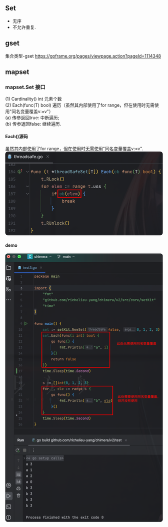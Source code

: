 ## Set
* 无序
* 不允许重复.

## gset
集合类型-gset
    https://goframe.org/pages/viewpage.action?pageId=1114348

## mapset
### mapset.Set 接口
(1) Cardinality() int   元素个数  
(2) Each(func(T) bool)  遍历（虽然其内部使用了for range，但在使用时无需使用"同名变量覆盖v:=v"）  
        (a) 传参返回true:     中断遍历;  
        (b) 传参返回false:    继续遍历.  

#### Each()源码
虽然其内部使用了for range，但在使用时无需使用"同名变量覆盖v:=v".
![_sourceCode.png](_sourceCode.png)  

#### demo
![_demo.png](_demo.png)  
